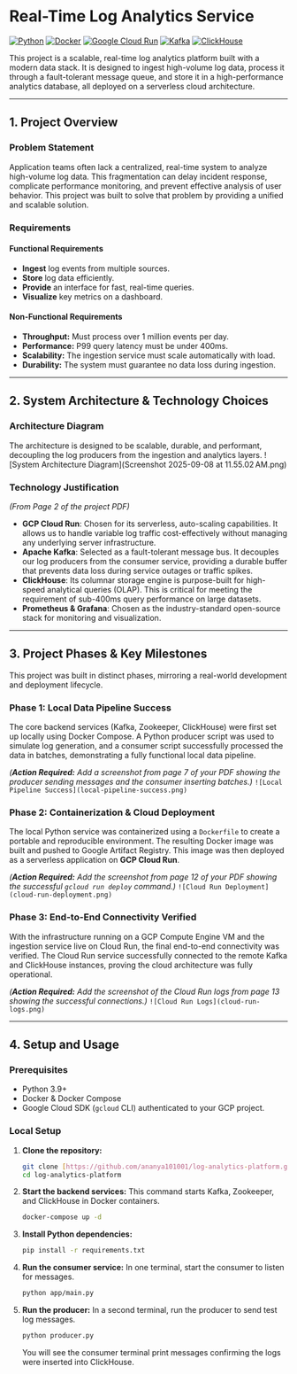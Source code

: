 # Real-Time Log Analytics Service

[![Python](https://img.shields.io/badge/Python-3.11-3776AB.svg?style=flat&logo=python)](https://www.python.org/)
[![Docker](https://img.shields.io/badge/Docker-20.10-2496ED.svg?style=flat&logo=docker)](https://www.docker.com/)
[![Google Cloud Run](https://img.shields.io/badge/Google_Cloud_Run-Serverless-4285F4.svg?style=flat&logo=google-cloud)](https://cloud.google.com/run)
[![Kafka](https://img.shields.io/badge/Apache_Kafka-3.3-231F20.svg?style=flat&logo=apache-kafka)](https://kafka.apache.org/)
[![ClickHouse](https://img.shields.io/badge/ClickHouse-23.8-FFCC00.svg?style=flat&logo=clickhouse)](https://clickhouse.com/)

This project is a scalable, real-time log analytics platform built with a modern data stack. It is designed to ingest high-volume log data, process it through a fault-tolerant message queue, and store it in a high-performance analytics database, all deployed on a serverless cloud architecture.

---

## 1. Project Overview

### Problem Statement
Application teams often lack a centralized, real-time system to analyze high-volume log data. This fragmentation can delay incident response, complicate performance monitoring, and prevent effective analysis of user behavior. This project was built to solve that problem by providing a unified and scalable solution.

### Requirements

#### Functional Requirements
- **Ingest** log events from multiple sources.
- **Store** log data efficiently.
- **Provide** an interface for fast, real-time queries.
- **Visualize** key metrics on a dashboard.

#### Non-Functional Requirements
- **Throughput:** Must process over 1 million events per day.
- **Performance:** P99 query latency must be under 400ms.
- **Scalability:** The ingestion service must scale automatically with load.
- **Durability:** The system must guarantee no data loss during ingestion.

---

## 2. System Architecture & Technology Choices

### Architecture Diagram

The architecture is designed to be scalable, durable, and performant, decoupling the log producers from the ingestion and analytics layers.
![System Architecture Diagram](Screenshot 2025-09-08 at 11.55.02 AM.png)

### Technology Justification
*(From Page 2 of the project PDF)*

- **GCP Cloud Run**: Chosen for its serverless, auto-scaling capabilities. It allows us to handle variable log traffic cost-effectively without managing any underlying server infrastructure.
- **Apache Kafka**: Selected as a fault-tolerant message bus. It decouples our log producers from the consumer service, providing a durable buffer that prevents data loss during service outages or traffic spikes.
- **ClickHouse**: Its columnar storage engine is purpose-built for high-speed analytical queries (OLAP). This is critical for meeting the requirement of sub-400ms query performance on large datasets.
- **Prometheus & Grafana**: Chosen as the industry-standard open-source stack for monitoring and visualization.

---

## 3. Project Phases & Key Milestones

This project was built in distinct phases, mirroring a real-world development and deployment lifecycle.

### Phase 1: Local Data Pipeline Success
The core backend services (Kafka, Zookeeper, ClickHouse) were first set up locally using Docker Compose. A Python producer script was used to simulate log generation, and a consumer script successfully processed the data in batches, demonstrating a fully functional local data pipeline.

*(**Action Required:** Add a screenshot from page 7 of your PDF showing the producer sending messages and the consumer inserting batches.)*
`![Local Pipeline Success](local-pipeline-success.png)`

### Phase 2: Containerization & Cloud Deployment
The local Python service was containerized using a `Dockerfile` to create a portable and reproducible environment. The resulting Docker image was built and pushed to Google Artifact Registry. This image was then deployed as a serverless application on **GCP Cloud Run**.

*(**Action Required:** Add the screenshot from page 12 of your PDF showing the successful `gcloud run deploy` command.)*
`![Cloud Run Deployment](cloud-run-deployment.png)`

### Phase 3: End-to-End Connectivity Verified
With the infrastructure running on a GCP Compute Engine VM and the ingestion service live on Cloud Run, the final end-to-end connectivity was verified. The Cloud Run service successfully connected to the remote Kafka and ClickHouse instances, proving the cloud architecture was fully operational.

*(**Action Required:** Add the screenshot of the Cloud Run logs from page 13 showing the successful connections.)*
`![Cloud Run Logs](cloud-run-logs.png)`

---

## 4. Setup and Usage

### Prerequisites
- Python 3.9+
- Docker & Docker Compose
- Google Cloud SDK (`gcloud` CLI) authenticated to your GCP project.

### Local Setup
1.  **Clone the repository:**
    ```bash
    git clone [https://github.com/ananya101001/log-analytics-platform.git](https://github.com/ananya101001/log-analytics-platform.git)
    cd log-analytics-platform
    ```
2.  **Start the backend services:**
    This command starts Kafka, Zookeeper, and ClickHouse in Docker containers.
    ```bash
    docker-compose up -d
    ```
3.  **Install Python dependencies:**
    ```bash
    pip install -r requirements.txt
    ```
4.  **Run the consumer service:**
    In one terminal, start the consumer to listen for messages.
    ```bash
    python app/main.py
    ```
5.  **Run the producer:**
    In a second terminal, run the producer to send test log messages.
    ```bash
    python producer.py
    ```
    You will see the consumer terminal print messages confirming the logs were inserted into ClickHouse.

